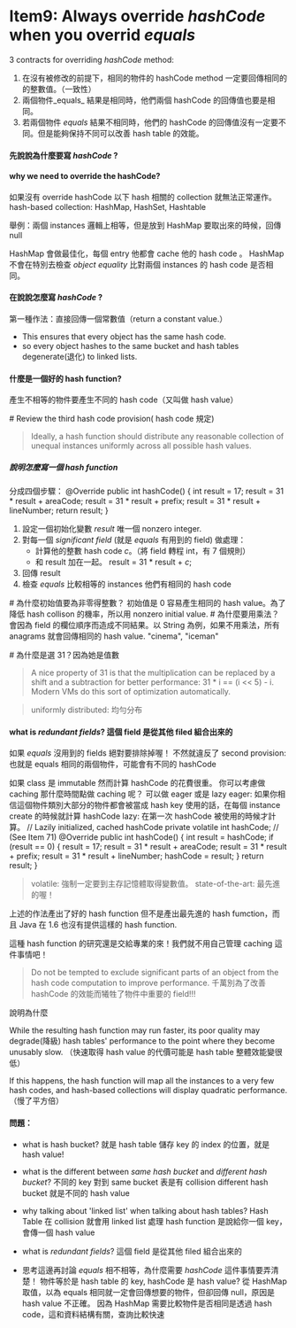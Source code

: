 ﻿# Item9: Always override _hashCode_ when you overrid _equals_


3 contracts for overriding  _hashCode_  method:

1. 在沒有被修改的前提下，相同的物件的 hashCode method 一定要回傳相同的的整數值。（一致性） 
2. 兩個物件_equals_ 結果是相同時，他們兩個 hashCode 的回傳值也要是相同。
3. 若兩個物件 _equals_ 結果不相同時，他們的 hashCode 的回傳值沒有一定要不同。但是能夠保持不同可以改善 hash table 的效能。

#### 先說說為什麼要寫 _hashCode_ ?
#### why we need to override the hashCode?
如果沒有 override hashCode 以下 hash 相關的 collection 就無法正常運作。
hash-based collection: HashMap, HashSet, Hashtable

舉例：兩個 instances 邏輯上相等，但是放到 HashMap 要取出來的時候，回傳 null

HashMap 會做最佳化，每個 entry 他都會 cache 他的 hash code 。
HashMap 不會在特別去檢查 _object equality_ 比對兩個 instances 的 hash code 是否相同。

#### 在說說怎麼寫 _hashCode_ ?
第一種作法：直接回傳一個常數值（return a constant value.）
+ This ensures that every object has the same hash code.
+ so every object hashes to the same bucket and  hash tables degenerate(退化) to linked lists.

#### 什麼是一個好的 hash function?
產生不相等的物件要產生不同的 hash code（又叫做 hash value）

\# Review the third hash code provision( hash code 規定)
> Ideally,  a  hash  function  should  distribute  any  reasonable  collection  of
unequal instances uniformly across all possible hash values. 

##### 說明怎麼寫一個 hash function
分成四個步驟：
@Override public int hashCode() {
int result = 17;
result = 31 * result + areaCode;
result = 31 * result + prefix;
result = 31 * result + lineNumber;
return result;
}

1. 設定一個初始化變數 _result_ 唯一個 nonzero integer.
2. 對每一個 _significant field_ (就是 _equals_ 有用到的 field) 做處理：
	+ 計算他的整數 hash code _c_。（將 field 轉程 int，有 7 個規則）
	+ 和 result 加在一起。  result = 31 * result + _c_;
3. 回傳 result
4. 檢查 _equals_ 比較相等的 instances 他們有相同的 hash code



\# 為什麼初始值要為非零得整數？ 
初始值是 0 容易產生相同的 hash value。為了降低 hash collison 的機率，所以用 nonzero initial value.
\# 為什麼要用乘法？
會因為 field 的欄位順序而造成不同結果。以 String 為例，如果不用乘法，所有 anagrams 就會回傳相同的 hash value.
"cinema", "iceman"

\# 為什麼是選 31？因為她是值數
> A nice property of 31 is that the multiplication can be replaced by a shift and a subtraction for better performance:
31 * i == (i << 5) - i. Modern VMs do this sort of optimization automatically.


>uniformly distributed: 均勻分布

#### what is _redundant fields_? 這個 field 是從其他 filed 組合出來的
如果 _equals_ 沒用到的 fields 絕對要排除掉喔！ 
不然就違反了 second provision: 也就是 equals 相同的兩個物件，可能會有不同的 hashCode 



如果 class 是 immutable 然而計算 hashCode 的花費很重。
你可以考慮做 caching
那什麼時間點做 caching 呢？
可以做 eager 或是 lazy
eager: 如果你相信這個物件類別大部分的物件都會被當成 hash key 使用的話，在每個 instance create 的時候就計算 hashCode
lazy: 在第一次 hashCode 被使用的時候才計算。 
// Lazily initialized, cached hashCode
private volatile int hashCode; // (See Item 71)
@Override public int hashCode() {
int result = hashCode;
if (result == 0) {
result = 17;
result = 31 * result + areaCode;
result = 31 * result + prefix;
result = 31 * result + lineNumber;
hashCode = result;
}
return result;
}

> volatile: 強制一定要到主存記憶體取得變數值。
>state-of-the-art: 最先進的喔！

上述的作法產出了好的 hash function
但不是產出最先進的 hash fumction，而且 Java 在 1.6 也沒有提供這樣的 hash function.

這種 hash function 的研究還是交給專業的來！我們就不用自己管理 caching 這件事情吧！


> Do not be tempted to exclude significant parts of an object from the hash code computation to improve performance. 
千萬別為了改善 hashCode 的效能而犧牲了物件中重要的 field!!!

說明為什麼

While the resulting hash function may run faster, its poor quality may degrade(降級) hash tables' performance to the point
where they become unusably slow. （快速取得 hash value 的代價可能是 hash table 整體效能變很低）
 
If this happens, the hash function will map all the instances to a very few hash codes, and hash-based collections will display
quadratic performance. （慢了平方倍）



#### 問題：
* what is hash bucket? 
就是 hash table 儲存 key 的 index 的位置，就是 hash value!

* what is the different between _same hash bucket_ and _different hash bucket_?
不同的 key 對到 same bucket 表是有 collision
different hash bucket 就是不同的 hash value

* why talking about 'linked list' when talking about hash tables?
Hash Table 在 collision 就會用 linked list 處理
hash function 是說給你一個 key，會傳一個 hash value
 
* what is _redundant fields_? 
這個 field 是從其他 filed 組合出來的

* 思考這邊再討論 _equals_ 相不相等，為什麼需要 _hashCode_ 這件事情要弄清楚！
物件等於是 hash table 的 key, hashCode 是 hash value?
從 HashMap 取值，以為 equals 相同就一定會回傳想要的物件，但卻回傳 null，原因是 hash value 不正確。
因為 HashMap 需要比較物件是否相同是透過 hash code，這和資料結構有關，查詢比較快速 